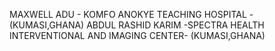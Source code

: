 MAXWELL ADU - KOMFO ANOKYE TEACHING HOSPITAL - (KUMASI,GHANA)
ABDUL RASHID KARIM -SPECTRA HEALTH INTERVENTIONAL AND IMAGING CENTER- (KUMASI,GHANA)
